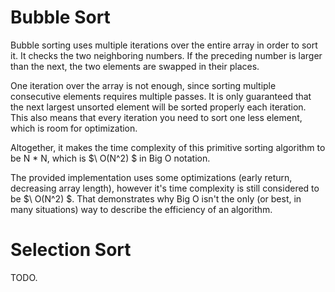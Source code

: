 # Bubble Sort

Bubble sorting uses multiple iterations over the entire array in order to sort it. It checks the two neighboring numbers.
If the preceding number is larger than the next, the two elements are swapped in their places.

One iteration over the array is not enough, since sorting multiple consecutive elements requires multiple passes.
It is only guaranteed that the next largest unsorted element will be sorted properly each iteration.
This also means that every iteration you need to sort one less element, which is room for optimization.

Altogether, it makes the time complexity of this primitive sorting algorithm to be N * N, which is $\ O(N^2) $ in Big O notation.

The provided implementation uses some optimizations (early return, decreasing array length),
however it's time complexity is still considered to be $\ O(N^2) $.
That demonstrates why Big O isn't the only (or best, in many situations) way to describe the efficiency of an algorithm.

# Selection Sort

TODO.